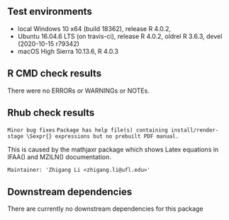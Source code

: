 ## Test environments
* local  Windows 10 x64 (build 18362), release R 4.0.2, 
* Ubuntu 16.04.6 LTS (on travis-ci), release R 4.0.2, oldrel R 3.6.3, devel (2020-10-15 r79342)
* macOS High Sierra 10.13.6, R 4.0.3 

## R CMD check results
There were no ERRORs or WARNINGs or NOTEs. 

## Rhub check results

  `Minor bug fixes`
  `Package has help file(s) containing install/render-stage \Sexpr{} expressions but no prebuilt PDF manual.`
  
  This is caused by the mathjaxr package which shows Latex equations in IFAA() and MZILN() documentation.
  
  `Maintainer: 'Zhigang Li <zhigang.li@ufl.edu>'`
  
## Downstream dependencies
There are currently no downstream dependencies for this package
